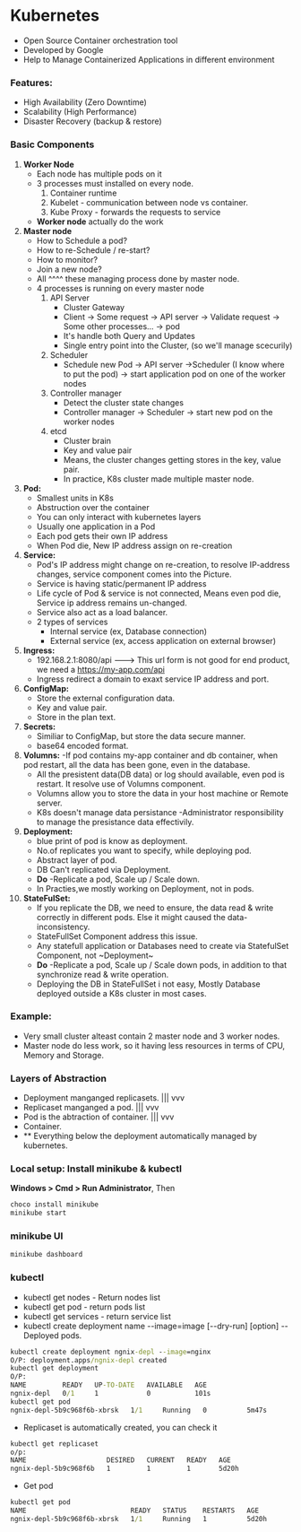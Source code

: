 # Kubernetes
- Open Source Container orchestration tool
- Developed by Google
- Help to Manage Containerized Applications in different environment

### Features:
 - High Availability (Zero Downtime)
 - Scalability (High Performance)
 - Disaster Recovery (backup & restore)

### Basic Components
1. **Worker Node**
   - Each node has multiple pods on it
   - 3 processes must installed on every node.
      1. Container runtime
      2. Kubelet - communication between node vs  container.
      3. Kube Proxy - forwards the requests to service
   - **Worker node** actually do the work
2. **Master node**
      - How to Schedule a pod?
      - How to re-Schedule / re-start?
      - How to monitor?
      - Join a new node?
      - All ^^^^ these managing process done by master node.
      - 4 processes is running on every master node
         1. API Server
             -  Cluster Gateway
             -  Client -> Some request -> API server -> Validate request -> Some other processes... -> pod
             -  It's handle both Query and Updates
             -  Single entry point into the Cluster, (so we'll manage scecurily) 
          2. Scheduler 
             - Schedule new Pod -> API server ->Scheduler (I know where to put the pod) -> start application pod on one of the worker nodes
          3. Controller manager
             - Detect the cluster state changes
             - Controller manager -> Scheduler -> start new pod on the worker nodes
          4. etcd
              - Cluster brain
              - Key and value pair
              - Means, the cluster changes getting stores in the key, value pair.
              - In practice, K8s cluster made multiple master node.
2. **Pod:**
   - Smallest units in K8s
   - Abstruction over the container
   - You can only interact with kubernetes layers
   - Usually one application in a Pod
   - Each pod gets their own IP address
   - When Pod die, New IP address assign on re-creation
3. **Service:**
    - Pod's IP address might change on re-creation, to resolve IP-address changes, service component comes into the Picture.
    - Service is having static/permanent IP address
    - Life cycle of Pod & service is not connected, Means even pod die, Service ip address remains un-changed.
    - Service also act as a load balancer.
    - 2 types of services
        - Internal service  (ex, Database connection)
        - External service (ex,  access application on external browser)
4. **Ingress:**
    - 192.168.2.1:8080/api ---> This url form is not good for end product, we need a https://my-app.com/api
    - Ingress redirect a domain to exaxt service IP address and port.
5. **ConfigMap:**
    - Store the external configuration data.
    - Key and value pair.
    - Store in the plan text.
6. **Secrets:**
   - Similiar to ConfigMap, but store the data secure manner.
   - base64 encoded format.   
7. **Volumns:** 
   -If pod contains my-app container and db container, when pod restart, all the data has been gone, even in the database.
   - All the presistent data(DB data) or log should available, even pod is restart. It resolve use of Volumns component.
   - Volumns allow you to store the data in your host machine or Remote server.
   - K8s doesn't manage data persistance -Administrator responsibility to manage the presistance data effectivily.
8. **Deployment:**
    - blue print of pod is know as deployment.
    - No.of replicates you want to specify, while deploying pod.
    - Abstract layer of pod.   
    - DB Can't replicated via Deployment.
    - **Do** -Replicate a pod, Scale up / Scale down.
    - In Practies,we mostly working on Deployment, not in pods.
9. **StateFulSet:**
    - If you replicate the DB, we need to ensure, the data read & write correctly in different pods. Else it might caused the data-inconsistency. 
    - StateFullSet Component address this issue.
    - Any statefull application or Databases need to create via StatefulSet Component, not ~Deployment~
    -  **Do** -Replicate a pod, Scale up / Scale down pods, in addition to that synchronize read & write operation.
    -  Deploying the DB in StateFullSet i not easy, Mostly Database deployed outside a K8s cluster in most cases.

### Example:
   - Very small cluster alteast contain 2 master node  and 3 worker nodes.
   - Master node do less work, so it having less resources in terms of CPU, Memory and Storage.

### Layers of Abstraction
 - Deployment manganged replicasets.
           |||
           vvv
 - Replicaset manganged a pod.
           |||
           vvv
 - Pod is the abtraction of container.
           |||
           vvv
 - Container.
 - ** Everything below the deployment automatically managed by kubernetes.


### Local setup:  Install minikube & kubectl
**Windows > Cmd > Run Administrator**, Then
```cmd
choco install minikube
minikube start
```
### minikube UI
```cmd
minikube dashboard
```
### kubectl
- kubectl get nodes - Return nodes list
- kubectl get pod - return pods list
- kubectl get services - return service list
- kubectl create deployment name --image=image [--dry-run] [option]  -- Deployed pods.
```cmd
kubectl create deployment ngnix-depl --image=nginx
O/P: deployment.apps/ngnix-depl created
kubectl get deployment
O/P:
NAME         READY   UP-TO-DATE   AVAILABLE   AGE
ngnix-depl   0/1     1            0           101s
kubectl get pod
ngnix-depl-5b9c968f6b-xbrsk   1/1     Running   0          5m47s
```
- Replicaset is automatically created, you can check it
```cmd
kubectl get replicaset
o/p:
NAME                    DESIRED   CURRENT   READY   AGE
ngnix-depl-5b9c968f6b   1         1         1       5d20h
```
- Get pod
```cmd
kubectl get pod
NAME                          READY   STATUS    RESTARTS   AGE
ngnix-depl-5b9c968f6b-xbrsk   1/1     Running   1          5d20h
```
```

